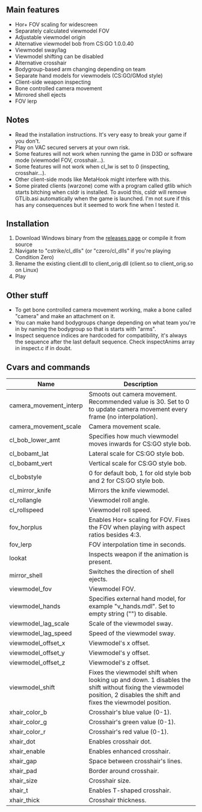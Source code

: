 ## Main features

- Hor+ FOV scaling for widescreen
- Separately calculated viewmodel FOV
- Adjustable viewmodel origin
- Alternative viewmodel bob from CS:GO 1.0.0.40
- Viewmodel sway/lag
- Viewmodel shifting can be disabled
- Alternative crosshair
- Bodygroup-based arm changing depending on team
- Separate hand models for viewmodels (CS:GO/GMod style)
- Client-side weapon inspecting
- Bone controlled camera movement
- Mirrored shell ejects
- FOV lerp

## Notes

- Read the installation instructions. It's very easy to break your game if you don't.
- Play on VAC secured servers at your own risk.
- Some features will not work when running the game in D3D or software mode (viewmodel FOV, crosshair...).
- Some features will not work when cl_lw is set to 0 (inspecting, crosshair...).
- Other client-side mods like MetaHook might interfere with this.
- Some pirated clients (warzone) come with a program called gtlib which starts bitching when csldr is installed. To avoid this, csldr will remove GTLib.asi automatically when the game is launched. I'm not sure if this has any consequences but it seemed to work fine when I tested it.

## Installation

1. Download Windows binary from the [releases page](https://github.com/mikkokko/csldr/releases) or compile it from source
2. Navigate to "cstrike/cl_dlls" (or "czero/cl_dlls" if you're playing Condition Zero)
3. Rename the existing client.dll to client_orig.dll (client.so to client_orig.so on Linux)
4. Play

## Other stuff

- To get bone controlled camera movement working, make a bone called "camera" and make an attachment on it.
- You can make hand bodygroups change depending on what team you're in by naming the bodygroup so that is starts with "arms".
- Inspect sequence indices are hardcoded for compatibility, it's always the sequence after the last default sequence. Check inspectAnims array in inspect.c if in doubt.

## Cvars and commands
| Name | Description |
|-|-|
| camera_movement_interp | Smoots out camera movement. Recommended value is 30. Set to 0 to update camera movement every frame (no interpolation). |
| camera_movement_scale | Camera movement scale. |
| cl_bob_lower_amt | Specifies how much viewmodel moves inwards for CS:GO style bob. |
| cl_bobamt_lat | Lateral scale for CS:GO style bob. |
| cl_bobamt_vert | Vertical scale for CS:GO style bob. |
| cl_bobstyle | 0 for default bob, 1 for old style bob and 2 for CS:GO style bob. |
| cl_mirror_knife | Mirrors the knife viewmodel. |
| cl_rollangle | Viewmodel roll angle. |
| cl_rollspeed | Viewmodel roll speed. |
| fov_horplus | Enables Hor+ scaling for FOV. Fixes the FOV when playing with aspect ratios besides 4:3. |
| fov_lerp | FOV interpolation time in seconds. |
| lookat | Inspects weapon if the animation is present. |
| mirror_shell | Switches the direction of shell ejects. |
| viewmodel_fov | Viewmodel FOV. |
| viewmodel_hands | Specifies external hand model, for example "v_hands.mdl". Set to empty string ("") to disable. |
| viewmodel_lag_scale | Scale of the viewmodel sway. |
| viewmodel_lag_speed | Speed of the viewmodel sway. |
| viewmodel_offset_x | Viewmodel's x offset. |
| viewmodel_offset_y | Viewmodel's y offset. |
| viewmodel_offset_z | Viewmodel's z offset. |
| viewmodel_shift | Fixes the viewmodel shift when looking up and down. 1 disables the shift without fixing the viewmodel position, 2 disables the shift and fixes the viewmodel position. |
| xhair_color_b | Crosshair's blue value (0-1). |
| xhair_color_g | Crosshair's green value (0-1). |
| xhair_color_r | Crosshair's red value (0-1). |
| xhair_dot | Enables crosshair dot. |
| xhair_enable | Enables enhanced crosshair. |
| xhair_gap | Space between crosshair's lines. |
| xhair_pad | Border around crosshair. |
| xhair_size | Crosshair size. |
| xhair_t | Enables T-shaped crosshair. |
| xhair_thick | Crosshair thickness. |
